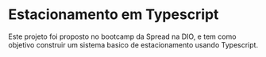 # Estacionamento em Typescript
 
Este projeto foi proposto no bootcamp da Spread na DIO, e tem como objetivo construir um sistema basico de estacionamento usando Typescript.